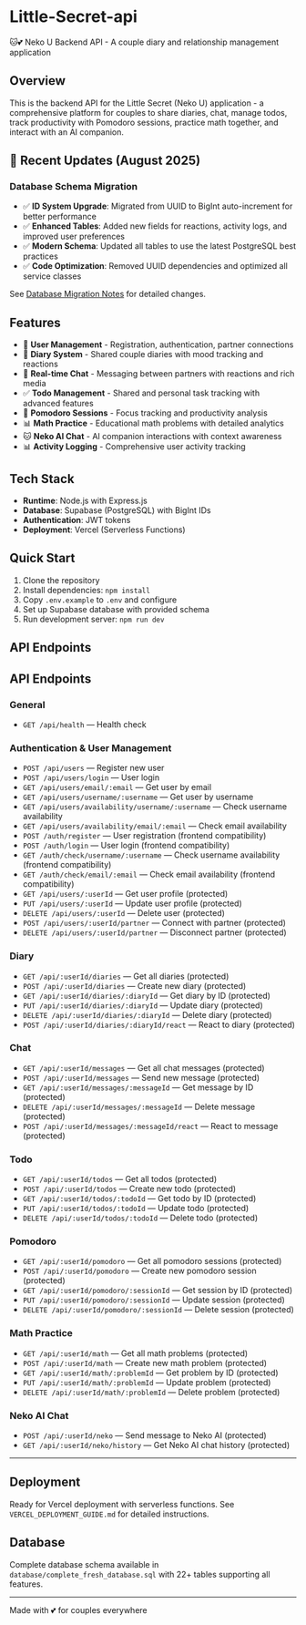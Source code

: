 # Little-Secret-api

🐱💕 Neko U Backend API - A couple diary and relationship management application

## Overview

This is the backend API for the Little Secret (Neko U) application - a comprehensive platform for couples to share diaries, chat, manage todos, track productivity with Pomodoro sessions, practice math together, and interact with an AI companion.

## 🎉 Recent Updates (August 2025)

### Database Schema Migration
- ✅ **ID System Upgrade**: Migrated from UUID to BigInt auto-increment for better performance
- ✅ **Enhanced Tables**: Added new fields for reactions, activity logs, and improved user preferences
- ✅ **Modern Schema**: Updated all tables to use the latest PostgreSQL best practices
- ✅ **Code Optimization**: Removed UUID dependencies and optimized all service classes

See [Database Migration Notes](./database/migration-notes.md) for detailed changes.

## Features

- 👥 **User Management** - Registration, authentication, partner connections
- 📝 **Diary System** - Shared couple diaries with mood tracking and reactions
- 💬 **Real-time Chat** - Messaging between partners with reactions and rich media
- ✅ **Todo Management** - Shared and personal task tracking with advanced features
- 🍅 **Pomodoro Sessions** - Focus tracking and productivity analysis
- 📊 **Math Practice** - Educational math problems with detailed analytics
- 🐱 **Neko AI Chat** - AI companion interactions with context awareness
- 📊 **Activity Logging** - Comprehensive user activity tracking

## Tech Stack

- **Runtime**: Node.js with Express.js
- **Database**: Supabase (PostgreSQL) with BigInt IDs
- **Authentication**: JWT tokens
- **Deployment**: Vercel (Serverless Functions)

## Quick Start

1. Clone the repository
2. Install dependencies: `npm install`
3. Copy `.env.example` to `.env` and configure
4. Set up Supabase database with provided schema
5. Run development server: `npm run dev`

## API Endpoints


## API Endpoints

### General
- `GET /api/health` — Health check

### Authentication & User Management
- `POST /api/users` — Register new user
- `POST /api/users/login` — User login
- `GET /api/users/email/:email` — Get user by email
- `GET /api/users/username/:username` — Get user by username
- `GET /api/users/availability/username/:username` — Check username availability
- `GET /api/users/availability/email/:email` — Check email availability
- `POST /auth/register` — User registration (frontend compatibility)
- `POST /auth/login` — User login (frontend compatibility)
- `GET /auth/check/username/:username` — Check username availability (frontend compatibility)
- `GET /auth/check/email/:email` — Check email availability (frontend compatibility)
- `GET /api/users/:userId` — Get user profile (protected)
- `PUT /api/users/:userId` — Update user profile (protected)
- `DELETE /api/users/:userId` — Delete user (protected)
- `POST /api/users/:userId/partner` — Connect with partner (protected)
- `DELETE /api/users/:userId/partner` — Disconnect partner (protected)

### Diary
- `GET /api/:userId/diaries` — Get all diaries (protected)
- `POST /api/:userId/diaries` — Create new diary (protected)
- `GET /api/:userId/diaries/:diaryId` — Get diary by ID (protected)
- `PUT /api/:userId/diaries/:diaryId` — Update diary (protected)
- `DELETE /api/:userId/diaries/:diaryId` — Delete diary (protected)
- `POST /api/:userId/diaries/:diaryId/react` — React to diary (protected)

### Chat
- `GET /api/:userId/messages` — Get all chat messages (protected)
- `POST /api/:userId/messages` — Send new message (protected)
- `GET /api/:userId/messages/:messageId` — Get message by ID (protected)
- `DELETE /api/:userId/messages/:messageId` — Delete message (protected)
- `POST /api/:userId/messages/:messageId/react` — React to message (protected)

### Todo
- `GET /api/:userId/todos` — Get all todos (protected)
- `POST /api/:userId/todos` — Create new todo (protected)
- `GET /api/:userId/todos/:todoId` — Get todo by ID (protected)
- `PUT /api/:userId/todos/:todoId` — Update todo (protected)
- `DELETE /api/:userId/todos/:todoId` — Delete todo (protected)

### Pomodoro
- `GET /api/:userId/pomodoro` — Get all pomodoro sessions (protected)
- `POST /api/:userId/pomodoro` — Create new pomodoro session (protected)
- `GET /api/:userId/pomodoro/:sessionId` — Get session by ID (protected)
- `PUT /api/:userId/pomodoro/:sessionId` — Update session (protected)
- `DELETE /api/:userId/pomodoro/:sessionId` — Delete session (protected)

### Math Practice
- `GET /api/:userId/math` — Get all math problems (protected)
- `POST /api/:userId/math` — Create new math problem (protected)
- `GET /api/:userId/math/:problemId` — Get problem by ID (protected)
- `PUT /api/:userId/math/:problemId` — Update problem (protected)
- `DELETE /api/:userId/math/:problemId` — Delete problem (protected)

### Neko AI Chat
- `POST /api/:userId/neko` — Send message to Neko AI (protected)
- `GET /api/:userId/neko/history` — Get Neko AI chat history (protected)

---

## Deployment

Ready for Vercel deployment with serverless functions. See `VERCEL_DEPLOYMENT_GUIDE.md` for detailed instructions.

## Database

Complete database schema available in `database/complete_fresh_database.sql` with 22+ tables supporting all features.

---
Made with 💕 for couples everywhere
